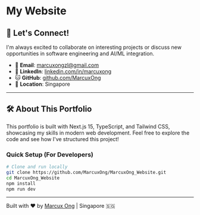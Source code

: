 # My Website 

## 🤝 Let's Connect!

I'm always excited to collaborate on interesting projects or discuss new opportunities in software engineering and AI/ML integration.

- 📧 **Email**: [marcuxongzl@gmail.com](mailto:marcuxongzl@gmail.com)
- 💼 **LinkedIn**: [linkedin.com/in/marcuxong](https://www.linkedin.com/in/marcuxong/)
- 🐱 **GitHub**: [github.com/MarcuxOng](https://github.com/MarcuxOng)
- 📍 **Location**: Singapore

---

## 🛠️ About This Portfolio

This portfolio is built with Next.js 15, TypeScript, and Tailwind CSS, showcasing my skills in modern web development. Feel free to explore the code and see how I've structured this project!

### Quick Setup (For Developers)

```bash
# Clone and run locally
git clone https://github.com/MarcuxOng/MarcuxOng_Website.git
cd MarcuxOng_Website
npm install
npm run dev
```

---

Built with ❤️ by [Marcux Ong](https://github.com/MarcuxOng) | Singapore 🇸🇬
